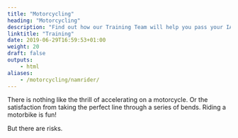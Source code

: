 ```yaml
---
title: "Motorcycling"
heading: "Motorcycling"
description: "Find out how our Training Team will help you pass your IAM Roadsmart advanced riding test and ride to the highest recognised civilian motorcycle riding standard."
linktitle: "Training"
date: 2019-06-29T16:59:53+01:00
weight: 20
draft: false
outputs:
    - html
aliases:
    - /motorcycling/namrider/
---
```


There is nothing like the thrill of accelerating on a motorcycle. Or the satisfaction from taking the perfect line through a series of bends. Riding a motorbike is fun!

But there are risks.
